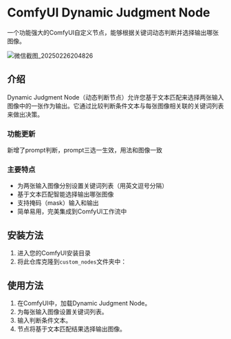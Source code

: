 # ComfyUI Dynamic Judgment Node

一个功能强大的ComfyUI自定义节点，能够根据关键词动态判断并选择输出哪张图像。

![微信截图_20250226204826](https://github.com/user-attachments/assets/835af010-6729-42bd-971d-1a3b32bb42b3)

## 介绍

Dynamic Judgment Node（动态判断节点）允许您基于文本匹配来选择两张输入图像中的一张作为输出。它通过比较判断条件文本与每张图像相关联的关键词列表来做出决策。

### 功能更新

新增了prompt判断，prompt三选一生效，用法和图像一致

### 主要特点

*   为两张输入图像分别设置关键词列表（用英文逗号分隔）
*   基于文本匹配智能选择输出哪张图像
*   支持掩码（mask）输入和输出
*   简单易用，完美集成到ComfyUI工作流中

## 安装方法

1.  进入您的ComfyUI安装目录
2.  将此仓库克隆到`custom_nodes`文件夹中：

## 使用方法

1. 在ComfyUI中，加载Dynamic Judgment Node。
2. 为每张输入图像设置关键词列表。
3. 输入判断条件文本。
4. 节点将基于文本匹配结果选择输出图像。
